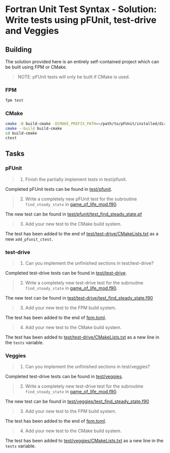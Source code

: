 <!-- markdownlint-disable MD029 -->
# Fortran Unit Test Syntax - Solution: Write tests using pFUnit, test-drive and Veggies

## Building

The solution provided here is an entirely self-contained project which can be built using FPM or CMake.

> NOTE: pFUnit tests will only be built if CMake is used.

### FPM

```sh
fpm test
```

### CMake

```sh
cmake -B build-cmake -DCMAKE_PREFIX_PATH=</path/to/pFUnit/installed/dir>
cmake --build build-cmake
cd build-cmake
ctest
```

## Tasks

### pFUnit

> 1. Finish the partially implement tests in test/pfunit.

Completed pFUnit tests can be found in [test/pfunit](./test/pfunit/).

> 2. Write a completely new pFUnit test for the subroutine `find_steady_state` in [game_of_life_mod.f90](./src/game_of_life_mod.f90).

The new test can be found in [test/pfunit/test_find_steady_state.pf](./test/pfunit/test_find_steady_state.pf)

> 3. Add your new test to the CMake build system.

The test has been added to the end of [test/test-drive/CMakeLists.txt](./test/test-drive/CMakeLists.txt) as a new `add_pfunit_ctest`.

### test-drive

> 1. Can you implement the unfinished sections in test/test-drive?

Completed test-drive tests can be found in [test/test-drive](./test/test-drive/).

> 2. Write a completely new test-drive test for the subroutine `find_steady_state` in [game_of_life_mod.f90](./src/game_of_life_mod.f90).

The new test can be found in [test/test-drive/test_find_steady_state.f90](./test/test-drive/test_find_steady_state.f90)

> 3. Add your new test to the FPM build system.

The test has been added to the end of [fpm.toml](fpm.toml).

> 4. Add your new test to the CMake build system.

The test has been added to [test/test-drive/CMakeLists.txt](./test/test-drive/CMakeLists.txt) as a new line in the `tests` variable.

### Veggies

> 1. Can you implement the unfinished sections in test/veggies?

Completed test-drive tests can be found in [test/veggies](./test/veggies/).

> 2. Write a completely new test-drive test for the subroutine `find_steady_state` in [game_of_life_mod.f90](./src/game_of_life_mod.f90).

The new test can be found in [test/veggies/test_find_steady_state.f90](./test/veggies/test_find_steady_state.f90)

> 3. Add your new test to the FPM build system.

The test has been added to the end of [fpm.toml](fpm.toml).

> 4. Add your new test to the CMake build system.

The test has been added to [test/veggies/CMakeLists.txt](./test/veggies/CMakeLists.txt) as a new line in the `tests` variable.
